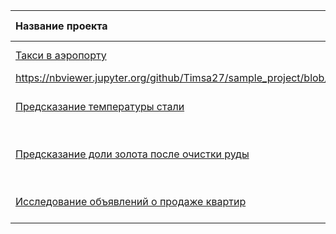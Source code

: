 | Название проекта | Описание | Используемые библиотеки | 
| :---------------------- | :---------------------- | :---------------------- |
| [Такси в аэропорту](taxi_in_airport)| В нашем распоряжении исторические данные о заказах такси в аэропорту. Задача: Построить и обучить модель для предсказания спроса на такси на следующий час. 
https://nbviewer.jupyter.org/github/Timsa27/sample_project/blob/main/taxi_in_airport/taxi_in_airports.ipynb| *pandas*,*matplotlib*, *seaborn*,*numpy*,*scipy*, *sklearn*, *LGBMRegressor* |
| [Предсказание температуры стали](steel_cooking)| В нашем распоряжении данные с параметрами технолоческого процесса приготовления стали.Задача: Построить и обучить модель для предсказания температуры стали. https://nbviewer.jupyter.org/github/Timsa27/sample_project/blob/main/steel_cooking/steel_cooking.ipynb| *pandas*,*matplotlib*, *seaborn*,*numpy*,*scipy*, *sklearn*, *lightgbm* |
| [Предсказание доли золота после очистки руды](gold_recovery)| В нашем распоряжении данные с параметрами добычи и очистки золота из золотосодержащей руды.Задача: Построить и обучить модель для предсказания коэффициента восстановления золота из золотосодержащей руды. https://nbviewer.jupyter.org/github/Timsa27/sample_project/blob/main/gold_recovery/gold_recovery.ipynb| *pandas*,*matplotlib*, *seaborn*,*numpy*,*scipy*, *sklearn*, ** |
| [Исследование объявлений о продаже квартир](cost_of_apartaments)| В Нашем распоряжении архив объявлений о продаже квартир в Санкт-Петербурге и соседних населённых пунктов за несколько лет.Цель: предсказать рыночную стоимость недвижимостия. https://nbviewer.jupyter.org/github/Timsa27/sample_project/blob/main/cost_of_apartaments/eda_portfolio.ipynb| *pandas*,*matplotlib*, *seaborn*,*numpy* |
